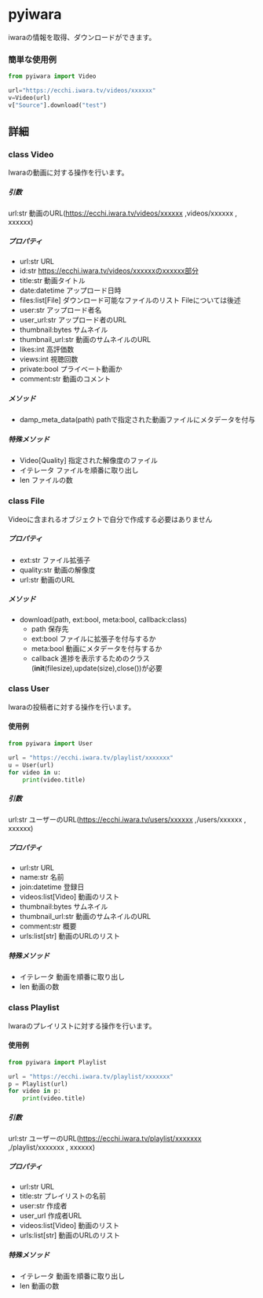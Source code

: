 # pyiwara
iwaraの情報を取得、ダウンロードができます。

### 簡単な使用例

```python:sample.py
from pyiwara import Video

url="https://ecchi.iwara.tv/videos/xxxxxx"
v=Video(url)
v["Source"].download("test")
```

## 詳細

### class Video
Iwaraの動画に対する操作を行います。

##### 引数
url:str 動画のURL(https://ecchi.iwara.tv/videos/xxxxxx ,videos/xxxxxx , xxxxxx)

##### プロパティ
- url:str           URL 
- id:str            https://ecchi.iwara.tv/videos/xxxxxxのxxxxxx部分
- title:str         動画タイトル
- date:datetime     アップロード日時
- files:list[File]  ダウンロード可能なファイルのリスト Fileについては後述
- user:str          アップロード者名
- user_url:str      アップロード者のURL
- thumbnail:bytes   サムネイル
- thumbnail_url:str 動画のサムネイルのURL
- likes:int         高評価数
- views:int         視聴回数
- private:bool      プライベート動画か
- comment:str       動画のコメント

##### メソッド
- damp_meta_data(path) pathで指定された動画ファイルにメタデータを付与

##### 特殊メソッド
- Video[Quality] 指定された解像度のファイル
- イテレータ      ファイルを順番に取り出し
- len            ファイルの数


### class File
Videoに含まれるオブジェクトで自分で作成する必要はありません

##### プロパティ
- ext:str         ファイル拡張子 
- quality:str      動画の解像度
- url:str         動画のURL

##### メソッド
- download(path, ext:bool, meta:bool, callback:class) 
    - path 保存先
    - ext:bool ファイルに拡張子を付与するか
    - meta:bool 動画にメタデータを付与するか
    - callback 進捗を表示するためのクラス(__init__(filesize),update(size),close())が必要


### class User
Iwaraの投稿者に対する操作を行います。

#### 使用例
```python:sample2.py
from pyiwara import User

url = "https://ecchi.iwara.tv/playlist/xxxxxxx"
u = User(url)
for video in u:
    print(video.title)
```
##### 引数
url:str ユーザーのURL(https://ecchi.iwara.tv/users/xxxxxx ,/users/xxxxxx , xxxxxx)

##### プロパティ
- url:str           URL
- name:str         名前
- join:datetime     登録日
- videos:list[Video]  動画のリスト
- thumbnail:bytes   サムネイル
- thumbnail_url:str 動画のサムネイルのURL
- comment:str       概要
- urls:list[str] 動画のURLのリスト

##### 特殊メソッド
- イテレータ      動画を順番に取り出し
- len            動画の数


### class Playlist
Iwaraのプレイリストに対する操作を行います。

#### 使用例
```python:sample3.py
from pyiwara import Playlist

url = "https://ecchi.iwara.tv/playlist/xxxxxxx"
p = Playlist(url)
for video in p:
    print(video.title)
```
##### 引数
url:str ユーザーのURL(https://ecchi.iwara.tv/playlist/xxxxxxx ,/playlist/xxxxxxx , xxxxxx)

##### プロパティ
- url:str           URL
- title:str         プレイリストの名前
- user:str 作成者
- user_url 作成者URL
- videos:list[Video]  動画のリスト
- urls:list[str] 動画のURLのリスト

##### 特殊メソッド
- イテレータ      動画を順番に取り出し
- len            動画の数














